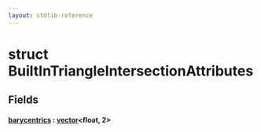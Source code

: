 ```yaml
---
layout: stdlib-reference
---
```


# struct BuiltInTriangleIntersectionAttributes

## Fields

#### [barycentrics](/stdlib-reference/types/BuiltInTriangleIntersectionAttributes/barycentrics) : [vector](/stdlib-reference/types/vector/index)\<float, 2\>

